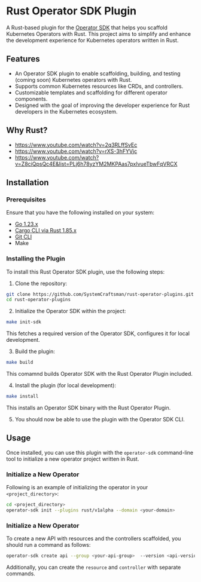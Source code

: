 # Rust Operator SDK Plugin

A Rust-based plugin for the [Operator SDK](https://sdk.operatorframework.io/) that helps you scaffold Kubernetes Operators with Rust. This project aims to simplify and enhance the development experience for Kubernetes operators written in Rust.

## Features

- An Operator SDK plugin to enable scaffolding, building, and testing (coming soon) Kubernetes operators with Rust.
- Supports common Kubernetes resources like CRDs, and controllers.
- Customizable templates and scaffolding for different operator components.
- Designed with the goal of improving the developer experience for Rust developers in the Kubernetes ecosystem.

## Why Rust?

* https://www.youtube.com/watch?v=2q3RLffSvEc
* https://www.youtube.com/watch?v=rXS-3hFYVjc
* https://www.youtube.com/watch?v=Z8ciQpsQc4E&list=PLj6h78yzYM2MKPAas7pxIvueTbwFqVRCX

## Installation

### Prerequisites

Ensure that you have the following installed on your system:

- [Go 1.23.x](https://golang.org/dl/)
- [Cargo CLI via Rust 1.85.x](https://www.rust-lang.org/)
- [Git CLI](https://git-scm.com/downloads)
- Make

### Installing the Plugin

To install this Rust Operator SDK plugin, use the following steps:

1. Clone the repository:

 ```bash
 git clone https://github.com/SystemCraftsman/rust-operator-plugins.git
 cd rust-operator-plugins
 ```
   
2. Initialize the Operator SDK within the project:

```bash
make init-sdk
````

This fetches a required version of the Operator SDK, configures it for local development.

3. Build the plugin:

```bash
make build
```

This comamnd builds Operator SDK with the Rust Operator Plugin included.

4. Install the plugin (for local development):

```bash
make install
```

This installs an Operator SDK binary with the Rust Operator Plugin.

5. You should now be able to use the plugin with the Operator SDK CLI.

## Usage

Once installed, you can use this plugin with the `operator-sdk` command-line tool to initialize a new operator project
written in Rust.

### Initialize a New Operator

Following is an example of initializing the operator in your `<project_directory>`:

```bash
cd <project_directory>
operator-sdk init --plugins rust/v1alpha --domain <your-domain>
```

### Initialize a New Operator

To create a new API with resources and the controllers scaffolded, you should run a command as follows:

```bash
operator-sdk create api --group <your-api-group>  --version <api-version> --kind <crd-name>  --resource --controller
```

Additionally, you can create the `resource` and `controller` with separate commands.
